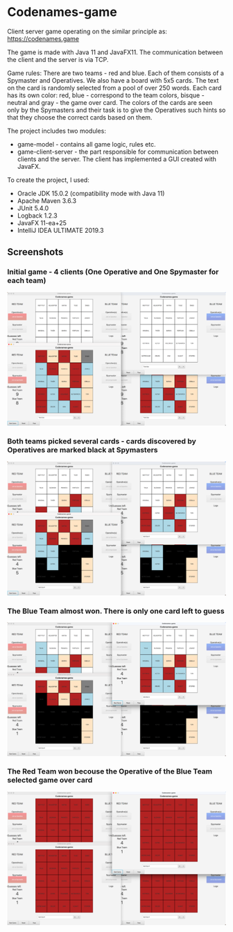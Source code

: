 # Codenames-game

Client server game operating on the similar principle as:
https://codenames.game

The game is made with Java 11 and JavaFX11. 
The communication between the client and the server is via TCP.

Game rules:
There are two teams - red and blue. Each of them consists of a Spymaster and Operatives.
We also have a board with 5x5 cards. The text on the card is randomly selected from a pool of over 250 words.
Each card has its own color: red, blue - correspond to the team colors, bisque - neutral and gray - the game over card.
The colors of the cards are seen only by the Spymasters and their task is to give the Operatives such hints so that they choose the correct cards based on them.

The project includes two modules:
- game-model - contains all game logic, rules etc.
- game-client-server - the part responsible for communication between clients and the server. The client has implemented a GUI created with JavaFX.

To create the project, I used: 
- Oracle JDK 15.0.2 (compatibility mode with Java 11) 
- Apache Maven 3.6.3
- JUnit 5.4.0
- Logback 1.2.3
- JavaFX 11-ea+25
- IntelliJ IDEA ULTIMATE 2019.3

## Screenshots
### Initial game - 4 clients (One Operative and One Spymaster for each team)
![initial-game-img](/screenshots/initial-game.png?raw=true "Initial game")
### Both teams picked several cards - cards discovered by Operatives are marked black at Spymasters
![some-picks-img](/screenshots/some-picks.png?raw=true "Some picks from both teams")
### The Blue Team almost won. There is only one card left to guess
![blue-team-almost-win-img](/screenshots/blue-team-almost-win.png?raw=true "Blue team almost won")
### The Red Team won becouse the Operative of the Blue Team selected game over card
![blue-operative-selected-gameover-card-Redteam-wins-img](/screenshots/blue-operative-selected-gameover-card-Red-team-wins.png?raw=true "Blue operative selected gameover card. Redteam wins")
